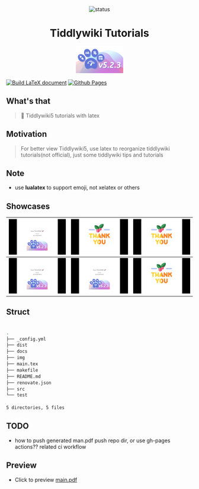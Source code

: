 <div align="center">

<img src="https://img.shields.io/badge/Status-WIP-blueviolet.svg?style=flat-square&logo=Chakra-Ui&color=90E59A&logoColor=green" alt="status" >

</div>

<h1 align="center">Tiddlywiki Tutorials</h1>

<div align="center">

<img src="img/logo.png" width=128/>

</div>

[![Build LaTeX document](https://github.com/tiddly-gittly/brief-tiddlywiki5-introduction/actions/workflows/dist.yml/badge.svg)](https://github.com/tiddly-gittly/brief-tiddlywiki5-introduction/actions/workflows/dist.yml)
[![Github Pages](https://github.com/tiddly-gittly/brief-tiddlywiki5-introduction/actions/workflows/pages.yml/badge.svg)](https://github.com/tiddly-gittly/brief-tiddlywiki5-introduction/actions/workflows/pages.yml)

## What's that

> 🎊 Tiddlywiki5 tutorials with latex

## Motivation

> For better view Tiddlywiki5, use latex to reorganize tiddlywiki tutorials(not
> official), just some tiddlywiki tips and tutorials

## Note

- use **lualatex** to support emoji, not xelatex or others

## Showcases

| <img src="img/t1.png" align="bottom" width=256/> | <img src="img/t2.png" align="bottom" width=256/> | <img src="img/t2.png" align="bottom" width=256/> |
| :----------------------------------------------: | :----------------------------------------------: | ------------------------------------------------ |
| <img src="img/t1.png" align="bottom" width=256/> | <img src="img/t1.png" align="bottom" width=256/> | <img src="img/t2.png" align="bottom" width=256/> |

## Struct

```bash

.
├── _config.yml
├── dist
├── docs
├── img
├── main.tex
├── makefile
├── README.md
├── renovate.json
├── src
└── test

5 directories, 5 files
```

## TODO

- how to push generated man.pdf push repo dir, or use gh-pages actions?? related
  ci workflow

## Preview

- Click to preview [main.pdf](dist/main.pdf)
